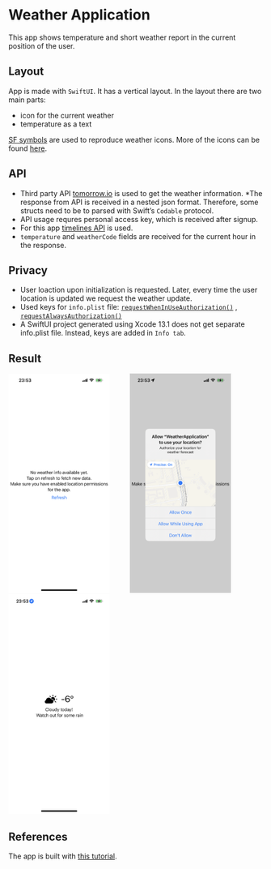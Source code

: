 # Weather Application

This app shows temperature and short weather report in the current position of the user.

## Layout
App is made with `SwiftUI`. It has a vertical layout. In the layout there are two main parts: <br>
* icon for the current weather
* temperature as a text

[SF symbols](https://developer.apple.com/design/human-interface-guidelines/sf-symbols/overview/) are used to reproduce weather icons. More of the icons can be found [here](https://developer.apple.com/sf-symbols/).<br>

## API
* Third party API [tomorrow.io](https://app.tomorrow.io/home) is used to get the weather information.
*The response from API is received in a nested json format. Therefore, some  structs need to be to parsed with Swift’s `Codable` protocol.
* API usage requres personal access key, which is received after signup.
* For this app [timelines API](https://docs.tomorrow.io/reference/get-timelines) is used. 
* `temperature` and `weatherCode` fields are received for the current hour in the response.

## Privacy
* User loaction upon initialization is requested. Later, every time the user location is updated we request the weather update.
* Used keys for `info.plist` file: [`requestWhenInUseAuthorization()`](https://developer.apple.com/documentation/corelocation/cllocationmanager/1620562-requestwheninuseauthorization) , [`requestAlwaysAuthorization()`](https://developer.apple.com/documentation/corelocation/cllocationmanager/1620551-requestalwaysauthorization)
* A SwiftUI project generated using Xcode 13.1 does not get separate info.plist file. Instead, keys are added in `Info tab`. 

## Result

<img src="https://github.com/ekaterinadvolkova/Weather-Application/blob/main/Screens/RefreshScreen.PNG" alt="drawing" style="width:200px;"/> &emsp; &emsp; <img src="https://github.com/ekaterinadvolkova/Weather-Application/blob/main/Screens/LocationRequest.PNG" alt="drawing" style="width:200px;"/>  &emsp; &emsp; <img src="https://github.com/ekaterinadvolkova/Weather-Application/blob/main/Screens/Result.PNG" alt="drawing" style="width:200px;"/>

## References
The app is built with [this tutorial](https://betterprogramming.pub/simple-weather-app-with-swiftui-ac41200a9d4d).
